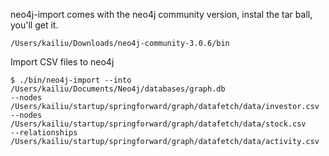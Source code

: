 neo4j-import comes with the neo4j community version, instal the tar ball, you'll get it. 
```
/Users/kailiu/Downloads/neo4j-community-3.0.6/bin
```

Import CSV files to neo4j 
```
$ ./bin/neo4j-import --into /Users/kailiu/Documents/Neo4j/databases/graph.db 
--nodes /Users/kailiu/startup/springforward/graph/datafetch/data/investor.csv 
--nodes /Users/kailiu/startup/springforward/graph/datafetch/data/stock.csv 
--relationships /Users/kailiu/startup/springforward/graph/datafetch/data/activity.csv 
```
